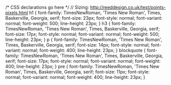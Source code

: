 /* CSS declarations go here */
// Sizing: http://reeddesign.co.uk/test/points-pixels.html
h1 {
	font-family: TimesNewRoman, 'Times New Roman', Times, Baskerville, Georgia, serif;
	font-size: 23px;
	font-style: normal;
	font-variant: normal;
	font-weight: 500;
	line-height: 23px;
}
h3 {
	font-family: TimesNewRoman, 'Times New Roman', Times, Baskerville, Georgia, serif;
	font-size: 17px;
	font-style: normal;
	font-variant: normal;
	font-weight: 500;
	line-height: 23px;
}
p {
	font-family: TimesNewRoman, 'Times New Roman', Times, Baskerville, Georgia, serif;
	font-size: 14px;
	font-style: normal;
	font-variant: normal;
	font-weight: 400;
	line-height: 23px;
}
blockquote {
	font-family: TimesNewRoman, 'Times New Roman', Times, Baskerville, Georgia, serif;
	font-size: 17px;
	font-style: normal;
	font-variant: normal;
	font-weight: 400;
	line-height: 23px;
}
pre {
	font-family: TimesNewRoman, 'Times New Roman', Times, Baskerville, Georgia, serif;
	font-size: 11px;
	font-style: normal;
	font-variant: normal;
	font-weight: 400;
	line-height: 23px;
}